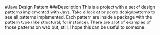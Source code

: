#Java Design Pattern
###Description
This is a project with a set of design patterns implemented with Java.
Take a look at br.pedro.designpatterns to see all patterns implemented. Each pattern are inside a package with the pattern type (like structural, for instance). There are a lot of examples of those patterns on web but, still, I hope this can be useful to someone.